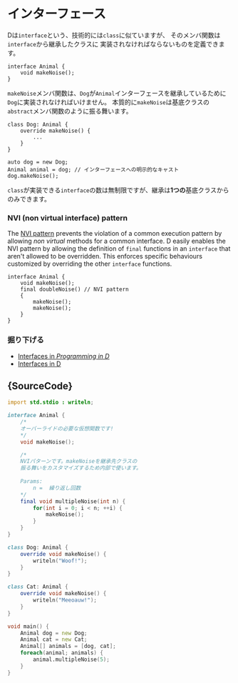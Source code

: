 # インターフェース

Dは`interface`という、技術的には`class`に似ていますが、
そのメンバ関数は`interface`から継承したクラスに
実装されなければならないものを定義できます。

    interface Animal {
        void makeNoise();
    }

`makeNoise`メンバ関数は、`Dog`が`Animal`インターフェースを継承しているために
`Dog`に実装されなければいけません。
本質的に`makeNoise`は基底クラスの`abstract`メンバ関数のように振る舞います。

    class Dog: Animal {
        override makeNoise() {
            ...
        }
    }

    auto dog = new Dog;
    Animal animal = dog; // インターフェースへの明示的なキャスト
    dog.makeNoise();

`class`が実装できる`interface`の数は無制限ですが、継承は**1つの**基底クラスからのみできます。

### NVI (non virtual interface) pattern

The [NVI pattern](https://en.wikipedia.org/wiki/Non-virtual_interface_pattern)
prevents the violation of a common execution pattern by allowing _non virtual_ methods
for a common interface.
D easily enables the NVI pattern by
allowing the definition of `final` functions in an `interface`
that aren't allowed to be overridden. This enforces specific
behaviours customized by overriding the other `interface`
functions.

    interface Animal {
        void makeNoise();
        final doubleNoise() // NVI pattern
        {
            makeNoise();
            makeNoise();
        }
    }

### 掘り下げる

- [Interfaces in _Programming in D_](http://ddili.org/ders/d.en/interface.html)
- [Interfaces in D](https://dlang.org/spec/interface.html)

## {SourceCode}

```d
import std.stdio : writeln;

interface Animal {
    /*
    オーバーライドの必要な仮想関数です!
    */
    void makeNoise();

    /*
    NVIパターンです。makeNoiseを継承先クラスの
    振る舞いをカスタマイズするため内部で使います。
    
    Params: 
        n =  繰り返し回数
    */
    final void multipleNoise(int n) {
        for(int i = 0; i < n; ++i) {
            makeNoise();
        }
    }
}

class Dog: Animal {
    override void makeNoise() {
        writeln("Woof!");
    }
}

class Cat: Animal {
    override void makeNoise() {
        writeln("Meeoauw!");
    }
}

void main() {
    Animal dog = new Dog;
    Animal cat = new Cat;
    Animal[] animals = [dog, cat];
    foreach(animal; animals) {
        animal.multipleNoise(5);
    }
}
```